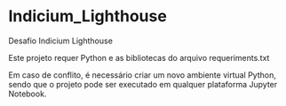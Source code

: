 # Indicium_Lighthouse
Desafio Indicium Lighthouse

Este projeto requer Python e as bibliotecas do arquivo requeriments.txt

Em caso de conflito, é necessário criar um novo ambiente virtual Python, sendo que o projeto pode ser executado em qualquer plataforma Jupyter Notebook.

